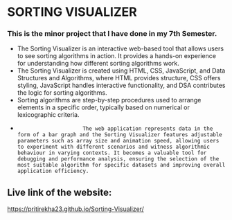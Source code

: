 # SORTING VISUALIZER
  ### This is the minor project that I have done in my 7th Semester.
- The Sorting Visualizer is an interactive web-based tool that allows users to see sorting algorithms in action. It provides a hands-on experience for understanding how different sorting algorithms work.
- The Sorting Visualizer is created using HTML, CSS, JavaScript, and Data Structures and Algorithms, where HTML provides structure, CSS offers styling, JavaScript handles interactive functionality, and DSA contributes the logic for sorting algorithms.
- Sorting algorithms are step-by-step procedures used to arrange elements in a specific order, typically based on numerical or lexicographic criteria.
-                          The web application represents data in the form of a bar graph and the Sorting Visualizer features adjustable parameters such as array size and animation speed, allowing users to experiment with different scenarios and witness algorithmic behaviour in varying contexts. It becomes a valuable tool for debugging and performance analysis, ensuring the selection of the most suitable algorithm for specific datasets and improving overall application efficiency.
## Live link of the website:
https://pritirekha23.github.io/Sorting-Visualizer/